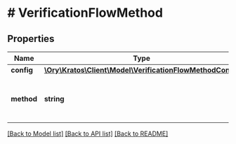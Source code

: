 # # VerificationFlowMethod

## Properties

Name | Type | Description | Notes
------------ | ------------- | ------------- | -------------
**config** | [**\Ory\Kratos\Client\Model\VerificationFlowMethodConfig**](VerificationFlowMethodConfig.md) |  | 
**method** | **string** | Method contains the request credentials type. | 

[[Back to Model list]](../../README.md#documentation-for-models) [[Back to API list]](../../README.md#documentation-for-api-endpoints) [[Back to README]](../../README.md)


